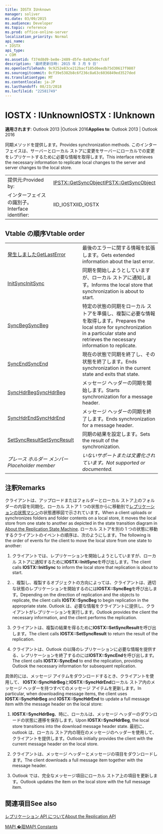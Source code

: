 ```yaml
---
title: IOSTX IUnknown
manager: soliver
ms.date: 03/09/2015
ms.audience: Developer
ms.topic: reference
ms.prod: office-online-server
localization_priority: Normal
api_name:
- IOSTX
api_type:
- COM
ms.assetid: f374d8d9-be8e-2489-d5fe-8a92e0ecfc6f
description: '最終更新日時: 2015 年 3 月 9 日'
ms.openlocfilehash: 9c9252e83ce212bacf185d0eedb75d30617f9807
ms.sourcegitcommit: 0cf39e5382b8c6f236c8a63c6036849ed3527ded
ms.translationtype: MT
ms.contentlocale: ja-JP
ms.lasthandoff: 08/23/2018
ms.locfileid: "22581749"
---
```

# <a name="iostx--iunknown"></a><span data-ttu-id="93f96-103">IOSTX : IUnknown</span><span class="sxs-lookup"><span data-stu-id="93f96-103">IOSTX : IUnknown</span></span>

  
  
<span data-ttu-id="93f96-104">**適用されます**: Outlook 2013 |Outlook 2016</span><span class="sxs-lookup"><span data-stu-id="93f96-104">**Applies to**: Outlook 2013 | Outlook 2016</span></span> 
  
<span data-ttu-id="93f96-105">同期メソッドを提供します。</span><span class="sxs-lookup"><span data-stu-id="93f96-105">Provides synchronization methods.</span></span> <span data-ttu-id="93f96-106">このインターフェイスは、サーバーとローカル ストアに変更をサーバーにローカルでの変更をレプリケートするために必要な情報を取得します。</span><span class="sxs-lookup"><span data-stu-id="93f96-106">This interface retrieves the necessary information to replicate local changes to the server and server changes to the local store.</span></span>
  
|||
|:-----|:-----|
|<span data-ttu-id="93f96-107">提供元:</span><span class="sxs-lookup"><span data-stu-id="93f96-107">Provided by:</span></span>  <br/> |[<span data-ttu-id="93f96-108">IPSTX::GetSyncObject</span><span class="sxs-lookup"><span data-stu-id="93f96-108">IPSTX::GetSyncObject</span></span>](iostx-setsyncresult.md) <br/> |
|<span data-ttu-id="93f96-109">インターフェイスの識別子。</span><span class="sxs-lookup"><span data-stu-id="93f96-109">Interface identifier:</span></span>  <br/> |<span data-ttu-id="93f96-110">IID_IOSTX</span><span class="sxs-lookup"><span data-stu-id="93f96-110">IID_IOSTX</span></span>  <br/> |
   
## <a name="vtable-order"></a><span data-ttu-id="93f96-111">Vtable の順序</span><span class="sxs-lookup"><span data-stu-id="93f96-111">Vtable order</span></span>

|||
|:-----|:-----|
|[<span data-ttu-id="93f96-112">発生しました</span><span class="sxs-lookup"><span data-stu-id="93f96-112">GetLastError</span></span>](iostx-getlasterror.md) <br/> |<span data-ttu-id="93f96-113">最後のエラーに関する情報を拡張します。</span><span class="sxs-lookup"><span data-stu-id="93f96-113">Gets extended information about the last error.</span></span>  <br/> |
|[<span data-ttu-id="93f96-114">InitSync</span><span class="sxs-lookup"><span data-stu-id="93f96-114">InitSync</span></span>](iostx-initsync.md) <br/> |<span data-ttu-id="93f96-115">同期を開始しようとしていますが、ローカル ストアに通知します。</span><span class="sxs-lookup"><span data-stu-id="93f96-115">Informs the local store that synchronization is about to start.</span></span>  <br/> |
|[<span data-ttu-id="93f96-116">SyncBeg</span><span class="sxs-lookup"><span data-stu-id="93f96-116">SyncBeg</span></span>](iostx-syncbeg.md) <br/> |<span data-ttu-id="93f96-117">特定の状態の同期をローカル ストアを準備し、複製に必要な情報を取得します。</span><span class="sxs-lookup"><span data-stu-id="93f96-117">Prepares the local store for synchronization in a particular state and retrieves the necessary information to replicate.</span></span>  <br/> |
|[<span data-ttu-id="93f96-118">SyncEnd</span><span class="sxs-lookup"><span data-stu-id="93f96-118">SyncEnd</span></span>](iostx-syncend.md) <br/> |<span data-ttu-id="93f96-119">現在の状態で同期を終了し、その状態を終了します。</span><span class="sxs-lookup"><span data-stu-id="93f96-119">Ends synchronization in the current state and exits that state.</span></span>  <br/> |
|[<span data-ttu-id="93f96-120">SyncHdrBeg</span><span class="sxs-lookup"><span data-stu-id="93f96-120">SyncHdrBeg</span></span>](iostx-synchdrbeg.md) <br/> |<span data-ttu-id="93f96-121">メッセージ ヘッダーの同期を開始します。</span><span class="sxs-lookup"><span data-stu-id="93f96-121">Starts synchronization for a message header.</span></span>  <br/> |
|[<span data-ttu-id="93f96-122">SyncHdrEnd</span><span class="sxs-lookup"><span data-stu-id="93f96-122">SyncHdrEnd</span></span>](iostx-synchdrend.md) <br/> |<span data-ttu-id="93f96-123">メッセージ ヘッダーの同期を終了します。</span><span class="sxs-lookup"><span data-stu-id="93f96-123">Ends synchronization for a message header.</span></span>  <br/> |
|[<span data-ttu-id="93f96-124">SetSyncResult</span><span class="sxs-lookup"><span data-stu-id="93f96-124">SetSyncResult</span></span>](iostx-setsyncresult.md) <br/> |<span data-ttu-id="93f96-125">同期の結果を設定します。</span><span class="sxs-lookup"><span data-stu-id="93f96-125">Sets the result of the synchronization.</span></span>  <br/> |
| <span data-ttu-id="93f96-126">*プレース ホルダー メンバー*</span><span class="sxs-lookup"><span data-stu-id="93f96-126">*Placeholder member*</span></span>  <br/> | <span data-ttu-id="93f96-127">*いないサポートまたは文書化されています。*</span><span class="sxs-lookup"><span data-stu-id="93f96-127">*Not supported or documented.*</span></span>  <br/> |
   
## <a name="remarks"></a><span data-ttu-id="93f96-128">注釈</span><span class="sxs-lookup"><span data-stu-id="93f96-128">Remarks</span></span>

<span data-ttu-id="93f96-129">クライアントは、アップロードまたはフォルダーとローカル ストア上のフォルダーの内容を同期化、ローカル ストア 1 つの状態からに移動別で[レプリケーションの状態マシン](about-the-replication-state-machine.md)の状態遷移図で示されています。</span><span class="sxs-lookup"><span data-stu-id="93f96-129">When a client uploads or synchronizes folders and folder contents on a local store, it moves the local store from one state to another as depicted in the state transition diagram in [About the Replication State Machine](about-the-replication-state-machine.md).</span></span> <span data-ttu-id="93f96-130">ローカル ストアを別の 1 つの状態に移動するクライアントのイベントの順序は、次のようにします。</span><span class="sxs-lookup"><span data-stu-id="93f96-130">The following is the order of events for the client to move the local store from one state to another:</span></span>
  
1. <span data-ttu-id="93f96-131">クライアントでは、レプリケーションを開始しようとしていますが、ローカル ストアに通知するために**IOSTX::InitSync**を呼び出します。</span><span class="sxs-lookup"><span data-stu-id="93f96-131">The client calls **IOSTX::InitSync** to inform the local store that replication is about to start.</span></span> 
    
2. <span data-ttu-id="93f96-132">、複製し、複製するオブジェクトの方向によっては、クライアントは、適切な状態のレプリケーションを開始するのには**IOSTX::SyncBeg**を呼び出します。</span><span class="sxs-lookup"><span data-stu-id="93f96-132">Depending on the direction of replication and the objects to replicate, the client calls **IOSTX::SyncBeg** to begin replication in the appropriate state.</span></span> <span data-ttu-id="93f96-133">Outlook は、必要な情報をクライアントに提供し、クライアントがレプリケーションを実行します。</span><span class="sxs-lookup"><span data-stu-id="93f96-133">Outlook provides the client the necessary information, and the client performs the replication.</span></span> 
    
3. <span data-ttu-id="93f96-134">クライアントは、複製の結果を得るために**IOSTX::SetSyncResult**を呼び出します。</span><span class="sxs-lookup"><span data-stu-id="93f96-134">The client calls **IOSTX::SetSyncResult** to return the result of the replication.</span></span> 
    
4. <span data-ttu-id="93f96-135">クライアントは、Outlook の以降のレプリケーションに必要な情報を提供する、レプリケーションを終了するのには**IOSTX::SyncEnd**を呼び出します。</span><span class="sxs-lookup"><span data-stu-id="93f96-135">The client calls **IOSTX::SyncEnd** to end the replication, providing Outlook the necessary information for subsequent replication.</span></span> 
    
<span data-ttu-id="93f96-136">具体的には、メッセージ アイテムをダウンロードするとき、クライアントを使用して、 **IOSTX::SyncHdrBeg**と**IOSTX::SyncHdrEnd**ローカル ストア内のメッセージ ヘッダーを持つすべてのメッセージ アイテムを更新します。</span><span class="sxs-lookup"><span data-stu-id="93f96-136">In particular, when downloading message items, the client uses **IOSTX::SyncHdrBeg** and **IOSTX::SyncHdrEnd** to update a full message item with the message header on the local store:</span></span> 
  
1. <span data-ttu-id="93f96-137">**IOSTX::SyncHdrBeg**、時に、ローカルは、メッセージ ヘッダーのダウンロードの状態に遷移を保存します。</span><span class="sxs-lookup"><span data-stu-id="93f96-137">Upon **IOSTX::SyncHdrBeg**, the local store transitions into the download message header state.</span></span> <span data-ttu-id="93f96-138">最初に、outlook は、ローカル ストア内の現在のメッセージのヘッダーを使用して、クライアントを提供します。</span><span class="sxs-lookup"><span data-stu-id="93f96-138">Outlook initially provides the client with the current message header on the local store.</span></span>
    
2. <span data-ttu-id="93f96-139">クライアントは、メッセージ ヘッダーとメッセージの項目をダウンロードします。</span><span class="sxs-lookup"><span data-stu-id="93f96-139">The client downloads a full message item together with the message header.</span></span>
    
3. <span data-ttu-id="93f96-140">Outlook では、完全なメッセージ項目にローカル ストア上の項目を更新します。</span><span class="sxs-lookup"><span data-stu-id="93f96-140">Outlook updates the item on the local store with the full message item.</span></span>
    
## <a name="see-also"></a><span data-ttu-id="93f96-141">関連項目</span><span class="sxs-lookup"><span data-stu-id="93f96-141">See also</span></span>



[<span data-ttu-id="93f96-142">レプリケーション API について</span><span class="sxs-lookup"><span data-stu-id="93f96-142">About the Replication API</span></span>](about-the-replication-api.md)
  
[<span data-ttu-id="93f96-143">MAPI �萔</span><span class="sxs-lookup"><span data-stu-id="93f96-143">MAPI Constants</span></span>](mapi-constants.md)

